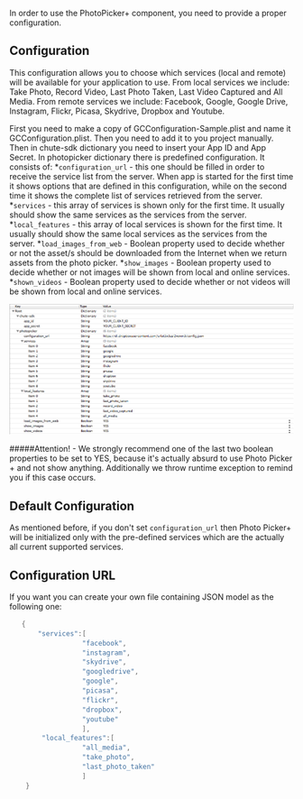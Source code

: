 In order to use the PhotoPicker+ component, you need to provide a proper configuration.

Configuration
-------------
This configuration allows you to choose which services (local and remote) will be available for your application to use. From local services we include: Take Photo, Record Video, Last Photo Taken, Last Video Captured and All Media. From remote services we include: Facebook, Google, Google Drive, Instagram, Flickr, Picasa, Skydrive, Dropbox and Youtube.

First you need to make a copy of GCConfiguration-Sample.plist and name it GCConfiguration.plist. Then you need to add it to you project manually.
Then in chute-sdk dictionary you need to insert your App ID and App Secret.
In photopicker dictionary there is predefined configuration. It consists of:
 *`configuration_url` - this one should be filled in order to receive the service list from the server. When app is started for the first time it shows options that are defined in this configuration, while on the second time it shows the complete list of services retrieved from the server.
 *`services` - this array of services is shown only for the first time. It usually should show the same services as the services from the server.
 *`local_features` - this array of local services is shown for the first time. It usually should show the same local services as the services from the server.
 *`load_images_from_web` - Boolean property used to decide whether or not the asset/s should be downloaded from the Internet when we return assets from the photo picker.
 *`show_images` - Boolean property used to decide whether or not images will be shown from local and online services.
 *`shown_videos` - Boolean property used to decide whether or not videos will be shown from local and online services.
 
 ![screen 1](/screenshots/4.png)
 
 #####Attention! - We strongly recommend one of the last two boolean properties to be set to YES, because it's actually absurd to use Photo Picker + and not show anything. Additionally we throw runtime exception to remind you if this case occurs.
 
 Default Configuration
 ---------------------
 As mentioned before, if you don't set `configuration_url` then Photo Picker+ will be initialized only with the pre-defined services which are the actually all current supported services.
 
 Configuration URL
 -----------------
 
 If you want you can create your own file containing JSON model as the following one:
 ```objective-c
 	{
        "services":[
                   "facebook",
                   "instagram",
                   "skydrive",
                   "googledrive",
                   "google",
                   "picasa",
                   "flickr",
                   "dropbox",
                   "youtube"
                   ],
         "local_features":[
                   "all_media",
                   "take_photo",
                   "last_photo_taken"
                   ]
     }
 
 ``` 